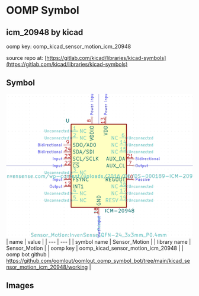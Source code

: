 # OOMP Symbol  
## icm_20948  by kicad  
  
oomp key: oomp_kicad_sensor_motion_icm_20948  
  
source repo at: [https://gitlab.com/kicad/libraries/kicad-symbols](https://gitlab.com/kicad/libraries/kicad-symbols)  
## Symbol  
  
[![working.png](working_600.png)](working.png)  
| name | value | 
| --- | --- | 
| symbol name | Sensor_Motion | 
| library name | Sensor_Motion | 
| oomp key | oomp_kicad_sensor_motion_icm_20948 | 
| oomp bot github | https://github.com/oomlout/oomlout_oomp_symbol_bot/tree/main/kicad_sensor_motion_icm_20948/working | 
## Images  
